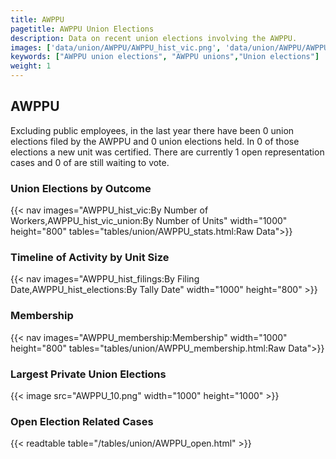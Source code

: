 ```yaml
---
title: AWPPU
pagetitle: AWPPU Union Elections
description: Data on recent union elections involving the AWPPU.
images: ['data/union/AWPPU/AWPPU_hist_vic.png', 'data/union/AWPPU/AWPPU_hist_size.png', 'data/union/AWPPU/AWPPU_10.png']
keywords: ["AWPPU union elections", "AWPPU unions","Union elections"]
weight: 1
---
```

##  AWPPU

Excluding public employees, in the last year there have been 0 union elections filed by the AWPPU and 0 union elections held. In 0 of those elections a new unit was certified. There are currently 1 open representation cases and 0 of are still waiting to vote.

### Union Elections by Outcome
{{< nav images="AWPPU_hist_vic:By Number of Workers,AWPPU_hist_vic_union:By Number of Units" width="1000" height="800" tables="tables/union/AWPPU_stats.html:Raw Data">}}

### Timeline of Activity by Unit Size
{{< nav images="AWPPU_hist_filings:By Filing Date,AWPPU_hist_elections:By Tally Date" width="1000" height="800" >}}

### Membership
{{< nav images="AWPPU_membership:Membership" width="1000" height="800" tables="tables/union/AWPPU_membership.html:Raw Data">}}

### Largest Private Union Elections
{{< image src="AWPPU_10.png" width="1000" height="1000"  >}}

### Open Election Related Cases
{{< readtable table="/tables/union/AWPPU_open.html" >}}

